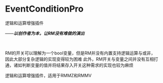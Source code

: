 # EventConditionPro
逻辑和运算增强插件

——***以创作者为本，让RM没有难做的演出***

<br/>

RM的开关可以理解为一个bool变量，但是RM并没有内置支持逻辑运算与或非，因此大部分复杂逻辑的实现变得较为困难
此外，RM开关与变量之间并没有互相打通，诸如判断变量的值并将结果存入开关这种需求的实现也较为麻烦


逻辑和运算增强插件，适用于RMMZ和RMMV
